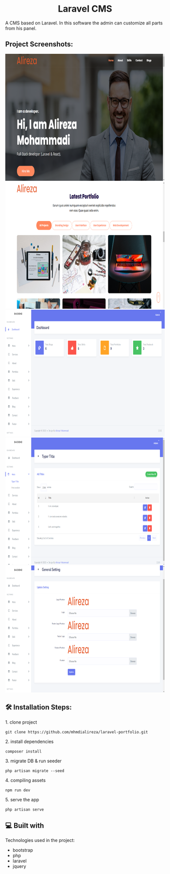 <h1 align="center" id="title">Laravel CMS</h1>

<p id="description">A CMS based on Laravel. In this software the admin can customize all parts from his panel.</p>

<h2>Project Screenshots:</h2>

<img src="https://raw.githubusercontent.com/mhmdialireza/laravel-portfolio/main/screenshots/1.png" alt="project-screenshot" width="1200px" height="400px/">

<img src="https://raw.githubusercontent.com/mhmdialireza/laravel-portfolio/main/screenshots/2.png" alt="project-screenshot" width="1200px" height="400px/">

<img src="https://raw.githubusercontent.com/mhmdialireza/laravel-portfolio/main/screenshots/3.png" alt="project-screenshot" width="1200px" height="400px/">

<img src="https://raw.githubusercontent.com/mhmdialireza/laravel-portfolio/main/screenshots/4.png" alt="project-screenshot" width="1200px" height="400px/">

<img src="https://raw.githubusercontent.com/mhmdialireza/laravel-portfolio/main/screenshots/5.png" alt="project-screenshot" width="1200px" height="400px/">

<h2>🛠️ Installation Steps:</h2>

<p>1. clone project</p>

```
git clone https://github.com/mhmdialireza/laravel-portfolio.git
```

<p>2. install dependencies</p>

```
composer install
```

<p>3. migrate DB &amp; run seeder</p>

```
php artisan migrate --seed
```

<p>4. compiling assets</p>

```
npm run dev
```

<p>5. serve the app</p>

```
php artisan serve
```

  
  
<h2>💻 Built with</h2>

Technologies used in the project:

*   bootstrap
*   php
*   laravel
*   jquery
